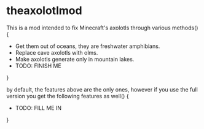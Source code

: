 # theaxolotlmod

This is a mod intended to fix Minecraft's axolotls through various methods() {
* Get them out of oceans, they are freshwater amphibians.
* Replace cave axolotls with olms.
* Make axolotls generate only in mountain lakes.
* TODO: FINISH ME

}

by default, the features above are the only ones, however if you use the full version you get the following features as well() {
* TODO: FILL ME IN

}
